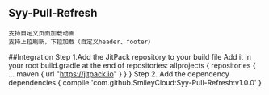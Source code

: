 ## Syy-Pull-Refresh
    支持自定义页面加载动画
    支持上拉刷新，下拉加载（自定义header、footer）
    
##Integration
Step 1.Add the JitPack repository to your build file Add it in your root build.gradle at the end of repositories:
        allprojects {
            repositories {
                ...
                maven { url "https://jitpack.io" }
            }
        }
Step 2. Add the dependency
        dependencies {
            compile 'com.github.SmileyCloud:Syy-Pull-Refresh:v1.0.0'
        }
